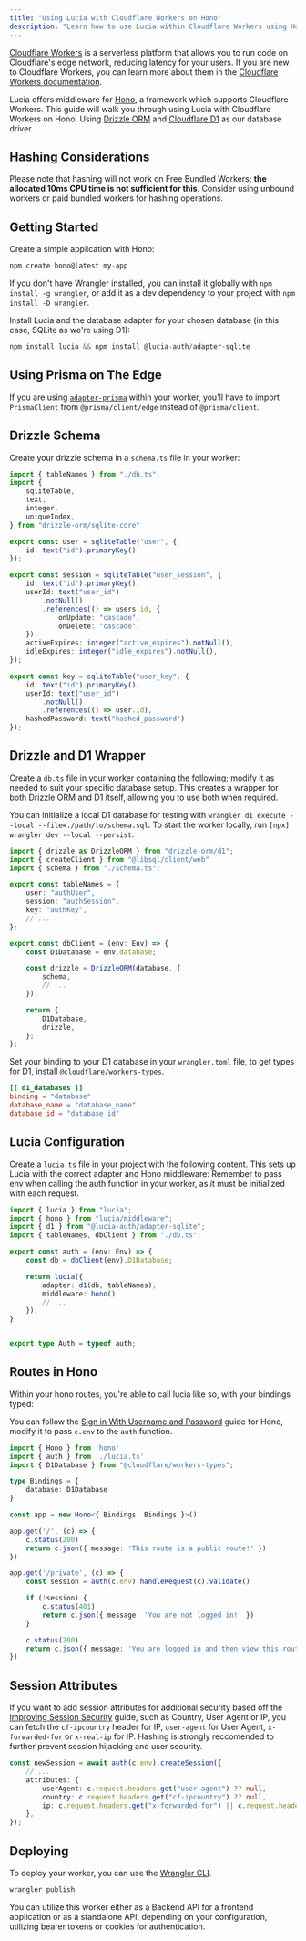 ```yaml
---
title: "Using Lucia with Cloudflare Workers on Hono"
description: "Learn how to use Lucia within Cloudflare Workers using Hono, Drizzle ORM and D1."
---
```


[Cloudflare Workers](https://workers.cloudflare.com/) is a serverless platform that allows you to run code on Cloudflare's edge network, reducing latency for your users. If you are new to Cloudflare Workers, you can learn more about them in the [Cloudflare Workers documentation](https://developers.cloudflare.com/workers/get-started/guide/).

Lucia offers middleware for [Hono](https://hono.dev/), a framework which supports Cloudflare Workers. This guide will walk you through using Lucia with Cloudflare Workers on Hono. Using [Drizzle ORM](https://orm.drizzle.team/) and [Cloudflare D1](https://developers.cloudflare.com/d1/) as our database driver.

## Hashing Considerations

Please note that hashing will not work on Free Bundled Workers; **the allocated 10ms CPU time is not sufficient for this**. Consider using unbound workers or paid bundled workers for hashing operations.

## Getting Started

Create a simple application with Hono:

```ts
npm create hono@latest my-app
```

If you don't have Wrangler installed, you can install it globally with `npm install -g wrangler`, or add it as a dev dependency to your project with `npm install -D wrangler`.

Install Lucia and the database adapter for your chosen database (in this case, SQLite as we're using D1):

```ts
npm install lucia && npm install @lucia-auth/adapter-sqlite
```

## Using Prisma on The Edge

If you are using [`adapter-prisma`](/database-adapters/prisma) within your worker, you'll have to import `PrismaClient` from `@prisma/client/edge` instead of `@prisma/client`.

## Drizzle Schema

Create your drizzle schema in a `schema.ts` file in your worker:

```ts
import { tableNames } from "./db.ts";
import {
    sqliteTable,
    text,
    integer,
    uniqueIndex,
} from "drizzle-orm/sqlite-core"

export const user = sqliteTable("user", {
    id: text("id").primaryKey()
});

export const session = sqliteTable("user_session", {
    id: text("id").primaryKey(),
    userId: text("user_id")
        .notNull()
        .references(() => users.id, {
            onUpdate: "cascade",
            onDelete: "cascade",    
    }),
    activeExpires: integer("active_expires").notNull(),
    idleExpires: integer("idle_expires").notNull(),
});

export const key = sqliteTable("user_key", {
    id: text("id").primaryKey(),
    userId: text("user_id")
        .notNull()
        .references(() => user.id),
    hashedPassword: text("hashed_password")
});
```

## Drizzle and D1 Wrapper

Create a `db.ts` file in your worker containing the following; modify it as needed to suit your specific database setup.
This creates a wrapper for both Drizzle ORM and D1 itself, allowing you to use both when required.

You can initialize a local D1 database for testing with `wrangler d1 execute --local --file=./path/to/schema.sql`.
To start the worker locally, run `[npx] wrangler dev --local --persist`.

```ts
import { drizzle as DrizzleORM } from "drizzle-orm/d1";
import { createClient } from "@libsql/client/web"
import { schema } from "./schema.ts";

export const tableNames = {
    user: "authUser",
    session: "authSession",
    key: "authKey",
    // ...
};

export const dbClient = (env: Env) => {
    const D1Database = env.database;

    const drizzle = DrizzleORM(database, {
        schema,
        // ...
    });

    return {
        D1Database,
        drizzle,
    };
};
```

Set your binding to your D1 database in your `wrangler.toml` file, to get types for D1, install `@cloudflare/workers-types`.

```toml
[[ d1_databases ]]
binding = "database"
database_name = "database_name"
database_id = "database_id"
```

## Lucia Configuration

Create a `lucia.ts` file in your project with the following content. This sets up Lucia with the correct adapter and Hono middleware:
Remember to pass env when calling the auth function in your worker, as it must be initialized with each request.

```ts
import { lucia } from "lucia";
import { hono } from "lucia/middleware";
import { d1 } from "@lucia-auth/adapter-sqlite";
import { tableNames, dbClient } from "./db.ts";

export const auth = (env: Env) => {
    const db = dbClient(env).D1Database;

    return lucia({
        adapter: d1(db, tableNames),
        middleware: hono()
        // ...
    });
}


export type Auth = typeof auth;
```

## Routes in Hono

Within your hono routes, you're able to call lucia like so, with your bindings typed:

You can follow the [Sign in With Username and Password](/guidebook/sign-in-with-username-and-password#hono) guide for Hono, modify it to pass `c.env` to the `auth` function.

```ts
import { Hono } from 'hono'
import { auth } from './lucia.ts'
import { D1Database } from "@cloudflare/workers-types";

type Bindings = {    
    database: D1Database
}

const app = new Hono<{ Bindings: Bindings }>()

app.get('/', (c) => {
    c.status(200)
    return c.json({ message: 'This route is a public route!' })
})

app.get('/private', (c) => {
    const session = auth(c.env).handleRequest(c).validate()

    if (!session) {
        c.status(401)
        return c.json({ message: 'You are not logged in!' })
    }

    c.status(200)
    return c.json({ message: 'You are logged in and then view this route!', session })
})
```

## Session Attributes

If you want to add session attributes for additional security based off the [Improving Session Security](/guidebook/improve-session-security) guide, such as Country, User Agent or IP, you can fetch the `cf-ipcountry` header for IP, `user-agent` for User Agent, `x-forwarded-for` or `x-real-ip` for IP. Hashing is strongly reccomended to further prevent session hijacking and user security.

```ts
const newSession = await auth(c.env).createSession({
    // ...
    attributes: {
        userAgent: c.request.headers.get("user-agent") ?? null,
        country: c.request.headers.get("cf-ipcountry") ?? null,
        ip: c.request.headers.get("x-forwarded-for") || c.request.headers.get("x-real-ip") ?? null,
    },
});
```

## Deploying

To deploy your worker, you can use the [Wrangler CLI](https://developers.cloudflare.com/workers/cli-wrangler).

```bash
wrangler publish
```

You can utilize this worker either as a Backend API for a frontend application or as a standalone API, depending on your configuration, utilizing bearer tokens or cookies for authentication.
